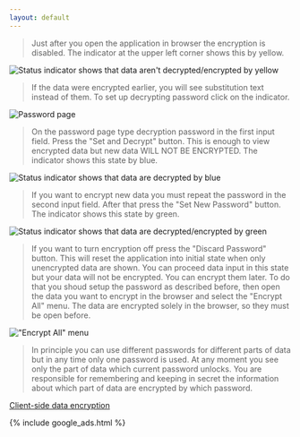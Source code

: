 ```yaml
---
layout: default
--- 
```


> Just after you open the application in browser the encryption is disabled. The indicator at the upper left corner shows this by yellow.

![Status indicator shows that data aren't decrypted/encrypted by yellow](https://dvmorozov.github.io/expenses/assets/images/2015-07-03_10h48_58.png)

> If the data were encrypted earlier, you will see substitution text instead of them. To set up decrypting password click on the indicator.

![Password page](https://dvmorozov.github.io/expenses/assets/images/2015-07-03_10h51_00.png)

> On the password page type decryption password in the first input field. Press the "Set and Decrypt" button. This is enough to view encrypted data but new data WILL NOT BE ENCRYPTED. The indicator shows this state by blue.

![Status indicator shows that data are decrypted by blue](https://dvmorozov.github.io/expenses/assets/images/2015-07-03_22h34_29.png)

> If you want to encrypt new data you must repeat the password in the second input field. After that press the "Set New Password" button. The indicator shows this state by green.

![Status indicator shows that data are decrypted/encrypted by green](https://dvmorozov.github.io/expenses/assets/images/2015-07-03_15h42_00.png)

> If you want to turn encryption off press the "Discard Password" button. This will reset the application into initial state when only unencrypted data are shown. You can proceed data input in this state but your data will not be encrypted. You can encrypt them later. To do that you shoud setup the password as described before, then open the data you want to encrypt in the browser and select the "Encrypt All"  menu. The data are encrypted solely in the browser, so they must be open before.

!["Encrypt All" menu](https://dvmorozov.github.io/expenses/assets/images/2015-07-03_22h37_15.png)

> In principle you can use different passwords for different parts of data but in any time only one password is used. At any moment you see only the part of data which current password unlocks. You are responsible for remembering and keeping in secret the information about which part of data are encrypted by which password.

[Client-side data encryption](https://dvmorozov.github.io/expenses/client-side-data-encryption)

{% include google_ads.html %}
